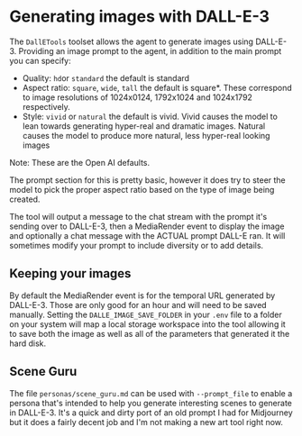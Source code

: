 # Generating images with DALL-E-3

The `DallETools` toolset allows the agent to generate images using DALL-E-3. Providing an image prompt to the agent, in addition to the main prompt you can specify:

- Quality: `hd`or `standard` the default is standard
- Aspect ratio: `square`, `wide`, `tall` the default is square*.  These correspond to image resolutions of 1024x0124, 1792x1024 and 1024x1792 respectively.
- Style: `vivid` or `natural` the default is vivid. Vivid causes the model to lean towards generating hyper-real and dramatic images. Natural causes the model to produce more natural, less hyper-real looking images

Note: These are the Open AI defaults.

The prompt section for this is pretty basic, however it does try to steer the model to pick the proper aspect ratio based on the type of image being created.

The tool will output a message to the chat stream with the prompt it's sending over to DALL-E-3, then a MediaRender event to display the image and optionally a chat message with the ACTUAL prompt DALL-E ran.  It will sometimes modify your prompt to include diversity or to add details.


## Keeping your images
By default the MediaRender event is for the temporal URL generated by DALL-E-3.  Those are only good for an hour and will need to be saved manually. Setting the `DALLE_IMAGE_SAVE_FOLDER` in your `.env` file to a folder on your system will map a local storage workspace into the tool allowing it to save both the image as well as all of the parameters that generated it the hard disk.

## Scene Guru
The file `personas/scene_guru.md` can be used with `--prompt_file` to enable a persona that's intended to help you generate interesting scenes to generate in DALL-E-3.  It's a quick and dirty port of an old prompt I had for Midjourney but it does a fairly decent job and I'm not making a new art tool right now.
